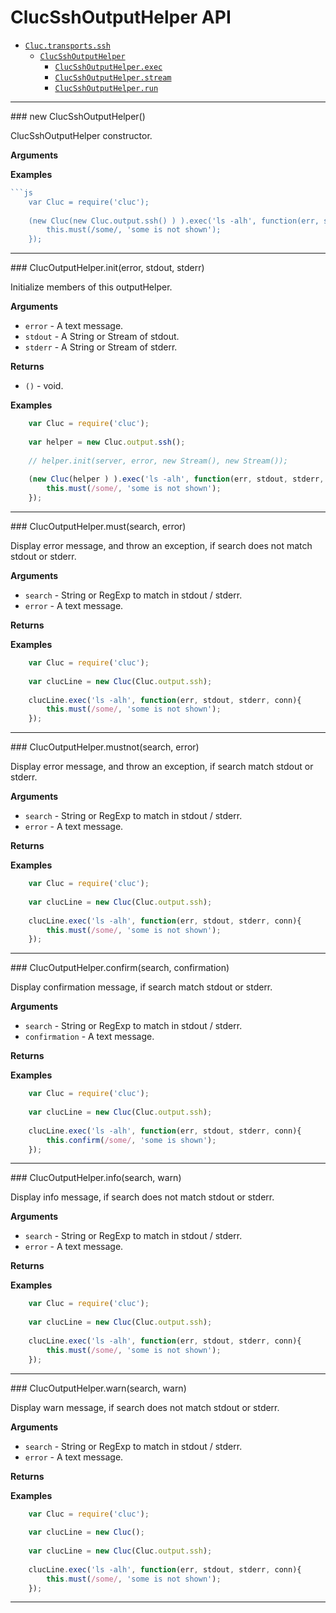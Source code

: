# ClucSshOutputHelper API

* [`Cluc.transports.ssh`]()
    * [`ClucSshOutputHelper`](#ClucSsh)
        * [`ClucSshOutputHelper.exec`](#exec)
        * [`ClucSshOutputHelper.stream`](#stream)
        * [`ClucSshOutputHelper.run`](#run)

---------------------------------------


<a name="ClucSshOutputHelper" />
### new ClucSshOutputHelper()

ClucSshOutputHelper constructor.

__Arguments__


__Examples__

```js
```js
    var Cluc = require('cluc');
    
    (new Cluc(new Cluc.output.ssh() ) ).exec('ls -alh', function(err, stdout, stderr, conn){
        this.must(/some/, 'some is not shown');
    });
```

---------------------------------------


<a name="ClucOutputHelper.init" />
### ClucOutputHelper.init(error, stdout, stderr)

Initialize members of this outputHelper.

__Arguments__

* `error` - A text message.
* `stdout` - A String or Stream of stdout.
* `stderr` - A String or Stream of stderr.

__Returns__

* `()` - void.

__Examples__

```js
    var Cluc = require('cluc');
    
    var helper = new Cluc.output.ssh();
    
    // helper.init(server, error, new Stream(), new Stream());
    
    (new Cluc(helper ) ).exec('ls -alh', function(err, stdout, stderr, conn){
        this.must(/some/, 'some is not shown');
    });
```

---------------------------------------


<a name="ClucOutputHelper.must" />
### ClucOutputHelper.must(search, error)

Display error message, and throw an exception,
if search does not match stdout or stderr.

__Arguments__

* `search` - String or RegExp to match in stdout / stderr.
* `error` - A text message.

__Returns__


__Examples__

```js
    var Cluc = require('cluc');
    
    var clucLine = new Cluc(Cluc.output.ssh);
    
    clucLine.exec('ls -alh', function(err, stdout, stderr, conn){
        this.must(/some/, 'some is not shown');
    });
```

---------------------------------------


<a name="ClucOutputHelper.mustnot" />
### ClucOutputHelper.mustnot(search, error)

Display error message, and throw an exception,
if search match stdout or stderr.

__Arguments__

* `search` - String or RegExp to match in stdout / stderr.
* `error` - A text message.

__Returns__


__Examples__

```js
    var Cluc = require('cluc');
    
    var clucLine = new Cluc(Cluc.output.ssh);
    
    clucLine.exec('ls -alh', function(err, stdout, stderr, conn){
        this.must(/some/, 'some is not shown');
    });
```

---------------------------------------


<a name="ClucOutputHelper.confirm" />
### ClucOutputHelper.confirm(search, confirmation)

Display confirmation message,
if search match stdout or stderr.

__Arguments__

* `search` - String or RegExp to match in stdout / stderr.
* `confirmation` - A text message.

__Returns__


__Examples__

```js
    var Cluc = require('cluc');
    
    var clucLine = new Cluc(Cluc.output.ssh);
    
    clucLine.exec('ls -alh', function(err, stdout, stderr, conn){
        this.confirm(/some/, 'some is shown');
    });
```

---------------------------------------


<a name="ClucOutputHelper.warn" />
### ClucOutputHelper.info(search, warn)

Display info message,
if search does not match stdout or stderr.

__Arguments__

* `search` - String or RegExp to match in stdout / stderr.
* `error` - A text message.

__Returns__


__Examples__

```js
    var Cluc = require('cluc');
    
    var clucLine = new Cluc(Cluc.output.ssh);
    
    clucLine.exec('ls -alh', function(err, stdout, stderr, conn){
        this.must(/some/, 'some is not shown');
    });
```

---------------------------------------


<a name="ClucOutputHelper.warn" />
### ClucOutputHelper.warn(search, warn)

Display warn message,
if search does not match stdout or stderr.

__Arguments__

* `search` - String or RegExp to match in stdout / stderr.
* `error` - A text message.

__Returns__


__Examples__

```js
    var Cluc = require('cluc');
    
    var clucLine = new Cluc();
    
    var clucLine = new Cluc(Cluc.output.ssh);
    
    clucLine.exec('ls -alh', function(err, stdout, stderr, conn){
        this.must(/some/, 'some is not shown');
    });
```

---------------------------------------
